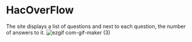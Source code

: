 # HacOverFlow
 The site displays a list of questions and next to each question, the number of answers to it.
![ezgif com-gif-maker (3)](https://user-images.githubusercontent.com/74188589/136424975-817b0cef-342f-4078-b4c4-561c16764ed0.gif)
